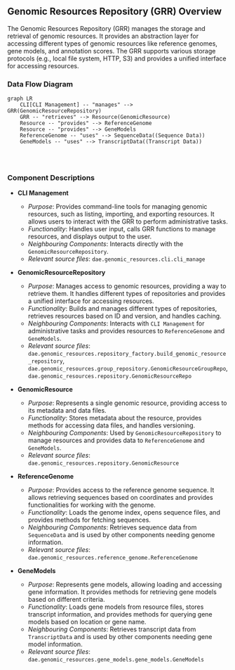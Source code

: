 ## Genomic Resources Repository (GRR) Overview

The Genomic Resources Repository (GRR) manages the storage and retrieval of genomic resources. It provides an abstraction layer for accessing different types of genomic resources like reference genomes, gene models, and annotation scores. The GRR supports various storage protocols (e.g., local file system, HTTP, S3) and provides a unified interface for accessing resources.

### Data Flow Diagram

```mermaid
graph LR
    CLI[CLI Management] -- "manages" --> GRR(GenomicResourceRepository)
    GRR -- "retrieves" --> Resource(GenomicResource)
    Resource -- "provides" --> ReferenceGenome
    Resource -- "provides" --> GeneModels
    ReferenceGenome -- "uses" --> SequenceData((Sequence Data))
    GeneModels -- "uses" --> TranscriptData((Transcript Data))




```

### Component Descriptions

*   **CLI Management**
    *   *Purpose*: Provides command-line tools for managing genomic resources, such as listing, importing, and exporting resources. It allows users to interact with the GRR to perform administrative tasks.
    *   *Functionality*: Handles user input, calls GRR functions to manage resources, and displays output to the user.
    *   *Neighbouring Components*: Interacts directly with the `GenomicResourceRepository`.
    *   *Relevant source files*: `dae.genomic_resources.cli.cli_manage`

*   **GenomicResourceRepository**
    *   *Purpose*: Manages access to genomic resources, providing a way to retrieve them. It handles different types of repositories and provides a unified interface for accessing resources.
    *   *Functionality*: Builds and manages different types of repositories, retrieves resources based on ID and version, and handles caching.
    *   *Neighbouring Components*: Interacts with `CLI Management` for administrative tasks and provides resources to `ReferenceGenome` and `GeneModels`.
    *   *Relevant source files*: `dae.genomic_resources.repository_factory.build_genomic_resource_repository`, `dae.genomic_resources.group_repository.GenomicResourceGroupRepo`, `dae.genomic_resources.repository.GenomicResourceRepo`

*   **GenomicResource**
    *   *Purpose*: Represents a single genomic resource, providing access to its metadata and data files.
    *   *Functionality*: Stores metadata about the resource, provides methods for accessing data files, and handles versioning.
    *   *Neighbouring Components*: Used by `GenomicResourceRepository` to manage resources and provides data to `ReferenceGenome` and `GeneModels`.
    *   *Relevant source files*: `dae.genomic_resources.repository.GenomicResource`

*   **ReferenceGenome**
    *   *Purpose*: Provides access to the reference genome sequence. It allows retrieving sequences based on coordinates and provides functionalities for working with the genome.
    *   *Functionality*: Loads the genome index, opens sequence files, and provides methods for fetching sequences.
    *   *Neighbouring Components*: Retrieves sequence data from `SequenceData` and is used by other components needing genome information.
    *   *Relevant source files*: `dae.genomic_resources.reference_genome.ReferenceGenome`

*   **GeneModels**
    *   *Purpose*: Represents gene models, allowing loading and accessing gene information. It provides methods for retrieving gene models based on different criteria.
    *   *Functionality*: Loads gene models from resource files, stores transcript information, and provides methods for querying gene models based on location or gene name.
    *   *Neighbouring Components*: Retrieves transcript data from `TranscriptData` and is used by other components needing gene model information.
    *   *Relevant source files*: `dae.genomic_resources.gene_models.gene_models.GeneModels`
